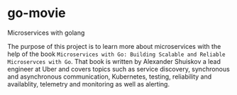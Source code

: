 # go-movie
Microservices with golang

The purpose of this project is to learn more about microservices with the help of the book `Microservices with Go: Building Scalable and Reliable Microservces with Go`. That book is written by Alexander Shuiskov a lead engineer at Uber and covers topics such as service discovery, synchronous and asynchronous communication, Kubernetes, testing, reliability and availablity, telemetry and monitoring as well as alerting.